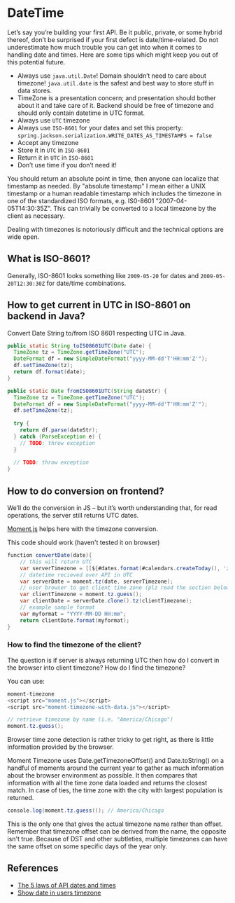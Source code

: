 # DateTime

Let’s say you’re building your first API. Be it public, private, or some hybrid thereof, don’t be surprised if your first defect is date/time-related. Do not underestimate how much trouble you can get into when it comes to handling date and times. Here are some tips which might keep you out of this potential future.

- Always use `java.util.Date`! Domain shouldn’t need to care about timezone! `java.util.date` is the safest and best way to store stuff in data stores.
- TimeZone is a presentation concern; and presentation should bother about it and take care of it. Backend should be free of timezone and should only contain datetime in UTC format.
- Always use `UTC` timezone
- Always use `ISO-8601` for your dates and set this property: `spring.jackson.serialization.WRITE_DATES_AS_TIMESTAMPS = false`
- Accept any timezone
- Store it in `UTC` in `ISO-8601`
- Return it in `UTC` in `ISO-8601`
- Don’t use time if you don’t need it!

You should return an absolute point in time, then anyone can localize that timestamp as needed. By "absolute timestamp" I mean either a UNIX timestamp or a human readable timestamp which includes the timezone in one of the standardized ISO formats, e.g. IS0-8601 "2007-04-05T14:30:35Z". This can trivially be converted to a local timezone by the client as necessary.

Dealing with timezones is notoriously difficult and the technical options are wide open.

## What is ISO-8601?

Generally, ISO-8601 looks something like `2009-05-20` for dates and `2009-05-20T12:30:30Z` for date/time combinations.

## How to get current in UTC in ISO-8601 on backend in Java?

Convert Date String to/from ISO 8601 respecting UTC in Java.

```java
public static String toISO8601UTC(Date date) {
  TimeZone tz = TimeZone.getTimeZone("UTC");
  DateFormat df = new SimpleDateFormat("yyyy-MM-dd'T'HH:mm'Z'");
  df.setTimeZone(tz);
  return df.format(date);
}

public static Date fromISO8601UTC(String dateStr) {
  TimeZone tz = TimeZone.getTimeZone("UTC");
  DateFormat df = new SimpleDateFormat("yyyy-MM-dd'T'HH:mm'Z'");
  df.setTimeZone(tz);
 
  try {
    return df.parse(dateStr);
  } catch (ParseException e) {
    // TODO: throw exception
  }
 
  // TODO: throw exception
}
```

## How to do conversion on frontend?

We’ll do the conversion in JS – but it’s worth understanding that, for read operations, the server still returns UTC dates.

[Moment.js](http://momentjs.com/) helps here with the timezone conversion.

This code should work (haven't tested it on browser)

```java
function convertDate(date){
    // this will return UTC
    var serverTimezone = [[${#dates.format(#calendars.createToday(), 'z')}]];
    // datetime recieved over API in UTC
    var serverDate = moment.tz(date, serverTimezone);
    // user browser to get client time zone (plz read the section below)
    var clientTimezone = moment.tz.guess();
    var clientDate = serverDate.clone().tz(clientTimezone);
    // example sample format
    var myformat = "YYYY-MM-DD HH:mm";
    return clientDate.format(myformat);
}
```

### How to find the timezone of the client?

The question is if server is always returning UTC then how do I convert in the browser into client timezone? How do I find the timezone?

You can use:

```java
moment-timezone
<script src="moment.js"></script>
<script src="moment-timezone-with-data.js"></script>
```

```java
// retrieve timezone by name (i.e. "America/Chicago")
moment.tz.guess();
```

Browser time zone detection is rather tricky to get right, as there is little information provided by the browser.

Moment Timezone uses Date.getTimezoneOffset() and Date.toString() on a handful of moments around the current year to gather as much information about the browser environment as possible. It then compares that information with all the time zone data loaded and returns the closest match. In case of ties, the time zone with the city with largest population is returned.

```java
console.log(moment.tz.guess()); // America/Chicago
```

This is the only one that gives the actual timezone name rather than offset. Remember that timezone offset can be derived from the name, the opposite isn't true. Because of DST and other subtleties, multiple timezones can have the same offset on some specific days of the year only.

## References

- [The 5 laws of API dates and times](http://apiux.com/2013/03/20/5-laws-api-dates-and-times/)
- [Show date in users timezone](https://www.baeldung.com/reddit-app-show-date-in-the-users-timezone)
